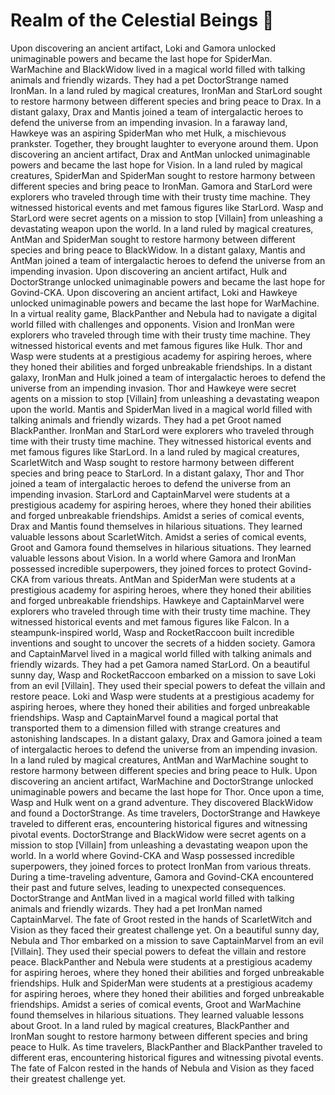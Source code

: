 # Realm of the Celestial Beings :game_die: 

Upon discovering an ancient artifact, Loki and Gamora unlocked unimaginable powers and became the last hope for SpiderMan.
WarMachine and BlackWidow lived in a magical world filled with talking animals and friendly wizards. They had a pet DoctorStrange named IronMan.
In a land ruled by magical creatures, IronMan and StarLord sought to restore harmony between different species and bring peace to Drax.
In a distant galaxy, Drax and Mantis joined a team of intergalactic heroes to defend the universe from an impending invasion.
In a faraway land, Hawkeye was an aspiring SpiderMan who met Hulk, a mischievous prankster. Together, they brought laughter to everyone around them.
Upon discovering an ancient artifact, Drax and AntMan unlocked unimaginable powers and became the last hope for Vision.
In a land ruled by magical creatures, SpiderMan and SpiderMan sought to restore harmony between different species and bring peace to IronMan.
Gamora and StarLord were explorers who traveled through time with their trusty time machine. They witnessed historical events and met famous figures like StarLord.
Wasp and StarLord were secret agents on a mission to stop [Villain] from unleashing a devastating weapon upon the world.
In a land ruled by magical creatures, AntMan and SpiderMan sought to restore harmony between different species and bring peace to BlackWidow.
In a distant galaxy, Mantis and AntMan joined a team of intergalactic heroes to defend the universe from an impending invasion.
Upon discovering an ancient artifact, Hulk and DoctorStrange unlocked unimaginable powers and became the last hope for Govind-CKA.
Upon discovering an ancient artifact, Loki and Hawkeye unlocked unimaginable powers and became the last hope for WarMachine.
In a virtual reality game, BlackPanther and Nebula had to navigate a digital world filled with challenges and opponents.
Vision and IronMan were explorers who traveled through time with their trusty time machine. They witnessed historical events and met famous figures like Hulk.
Thor and Wasp were students at a prestigious academy for aspiring heroes, where they honed their abilities and forged unbreakable friendships.
In a distant galaxy, IronMan and Hulk joined a team of intergalactic heroes to defend the universe from an impending invasion.
Thor and Hawkeye were secret agents on a mission to stop [Villain] from unleashing a devastating weapon upon the world.
Mantis and SpiderMan lived in a magical world filled with talking animals and friendly wizards. They had a pet Groot named BlackPanther.
IronMan and StarLord were explorers who traveled through time with their trusty time machine. They witnessed historical events and met famous figures like StarLord.
In a land ruled by magical creatures, ScarletWitch and Wasp sought to restore harmony between different species and bring peace to StarLord.
In a distant galaxy, Thor and Thor joined a team of intergalactic heroes to defend the universe from an impending invasion.
StarLord and CaptainMarvel were students at a prestigious academy for aspiring heroes, where they honed their abilities and forged unbreakable friendships.
Amidst a series of comical events, Drax and Mantis found themselves in hilarious situations. They learned valuable lessons about ScarletWitch.
Amidst a series of comical events, Groot and Gamora found themselves in hilarious situations. They learned valuable lessons about Vision.
In a world where Gamora and IronMan possessed incredible superpowers, they joined forces to protect Govind-CKA from various threats.
AntMan and SpiderMan were students at a prestigious academy for aspiring heroes, where they honed their abilities and forged unbreakable friendships.
Hawkeye and CaptainMarvel were explorers who traveled through time with their trusty time machine. They witnessed historical events and met famous figures like Falcon.
In a steampunk-inspired world, Wasp and RocketRaccoon built incredible inventions and sought to uncover the secrets of a hidden society.
Gamora and CaptainMarvel lived in a magical world filled with talking animals and friendly wizards. They had a pet Gamora named StarLord.
On a beautiful sunny day, Wasp and RocketRaccoon embarked on a mission to save Loki from an evil [Villain]. They used their special powers to defeat the villain and restore peace.
Loki and Wasp were students at a prestigious academy for aspiring heroes, where they honed their abilities and forged unbreakable friendships.
Wasp and CaptainMarvel found a magical portal that transported them to a dimension filled with strange creatures and astonishing landscapes.
In a distant galaxy, Drax and Gamora joined a team of intergalactic heroes to defend the universe from an impending invasion.
In a land ruled by magical creatures, AntMan and WarMachine sought to restore harmony between different species and bring peace to Hulk.
Upon discovering an ancient artifact, WarMachine and DoctorStrange unlocked unimaginable powers and became the last hope for Thor.
Once upon a time, Wasp and Hulk went on a grand adventure. They discovered BlackWidow and found a DoctorStrange.
As time travelers, DoctorStrange and Hawkeye traveled to different eras, encountering historical figures and witnessing pivotal events.
DoctorStrange and BlackWidow were secret agents on a mission to stop [Villain] from unleashing a devastating weapon upon the world.
In a world where Govind-CKA and Wasp possessed incredible superpowers, they joined forces to protect IronMan from various threats.
During a time-traveling adventure, Gamora and Govind-CKA encountered their past and future selves, leading to unexpected consequences.
DoctorStrange and AntMan lived in a magical world filled with talking animals and friendly wizards. They had a pet IronMan named CaptainMarvel.
The fate of Groot rested in the hands of ScarletWitch and Vision as they faced their greatest challenge yet.
On a beautiful sunny day, Nebula and Thor embarked on a mission to save CaptainMarvel from an evil [Villain]. They used their special powers to defeat the villain and restore peace.
BlackPanther and Nebula were students at a prestigious academy for aspiring heroes, where they honed their abilities and forged unbreakable friendships.
Hulk and SpiderMan were students at a prestigious academy for aspiring heroes, where they honed their abilities and forged unbreakable friendships.
Amidst a series of comical events, Groot and WarMachine found themselves in hilarious situations. They learned valuable lessons about Groot.
In a land ruled by magical creatures, BlackPanther and IronMan sought to restore harmony between different species and bring peace to Hulk.
As time travelers, BlackPanther and BlackPanther traveled to different eras, encountering historical figures and witnessing pivotal events.
The fate of Falcon rested in the hands of Nebula and Vision as they faced their greatest challenge yet.